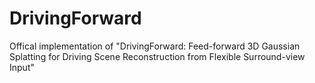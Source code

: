 # DrivingForward
Offical implementation of "DrivingForward: Feed-forward 3D Gaussian Splatting for Driving Scene Reconstruction from Flexible Surround-view Input"
